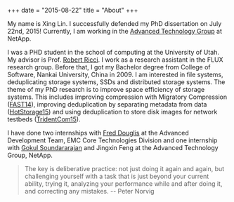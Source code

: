 +++
date = "2015-08-22"
title = "About"
+++

My name is Xing Lin. I successfully defended my PhD dissertation on July 22nd, 2015! Currently, I am working in the [Advanced Technology Group][atg] at NetApp.  

I was a PHD student in the school of computing at the University of Utah. My advisor is Prof. [Robert Ricci][Robert-Ricci]. I work as a research assistant in the FLUX research group. Before that, I got my Bachelor degree from College of Software, Nankai University, China in 2009. I am interested in file systems, deduplicating storage systems, SSDs and distributed storage systems. The theme of my PhD research is to improve space efficiency of storage systems. This includes improving compression with Migratory Compression ([FAST14][fast14]), improving deduplication by separating metadata from data ([HotStorage15][hotstorage15]) and using deduplication to store disk images for network testbeds ([TridentCom15][tridentcom15]).


I have done two internships with [Fred Douglis][fred] at the Advanced Development Team, EMC Core Technologies Division and one internship with 
[Gokul Soundararajan][gokul] and Jingxin Feng at the Advanced Technology Group, NetApp.

<!-- * External reviewer  
  * [Middleware2015][middleware2015]
  * [NAS2016][nas2016]
  * [IPDPS2016][ipdps2016]
-->


> The key is deliberative practice: not just doing it again and again, but challenging yourself with a task that is just beyond your current ability, trying it, analyzing your performance while and after doing it, and correcting any mistakes.     -- Peter Norvig


[atg]: https://atg.netapp.com/
[fred]: http://www.douglis.org/fred/ 
[gokul]: http://www.gokulsoundar.com/
[nfs-connector-github]: https://github.com/NetApp/NetApp-Hadoop-NFS-Connector
[Robert-Ricci]: http://www.flux.utah.edu/users/ricci/
[fast14]: https://www.cs.utah.edu/~xinglin/papers/fast14_final129.pdf
[hotstorage15]: https://www.cs.utah.edu/~xinglin/papers/hotstorage_final.pdf
[tridentcom15]: https://www.cs.utah.edu/~xinglin/papers/tridentcom15_final.pdf